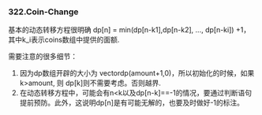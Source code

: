 ### 322.Coin-Change

基本的动态转移方程很明确 dp[n] = min(dp[n-k1],dp[n-k2], ..., dp[n-ki]) +1，其中k_i表示coins数组中提供的面额.

需要注意的很多细节：
1. 因为dp数组开辟的大小为 vector<int>dp(amount+1,0)，所以初始化的时候，如果 k>amount, 则 dp[k]则不需要考虑。否则越界.
2. 在动态转移方程中，可能会有n<k以及dp[n-k]==-1的情况，要通过判断语句提前预防。此外，这说明dp[n]是有可能无解的，也要及时做好-1的标注。
